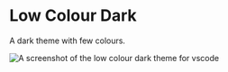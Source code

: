 
# Low Colour Dark

A dark theme with few colours.


![A screenshot of the low colour dark theme for vscode](https://i.ibb.co/R9BSDZR/Screenshot-2023-03-27-140625.png)